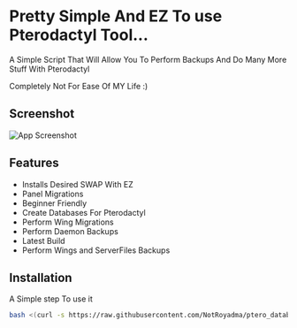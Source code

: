 # Pretty Simple And EZ To use Pterodactyl Tool...

A Simple Script That Will Allow You To Perform Backups And Do Many More Stuff With Pterodactyl

Completely Not For Ease Of MY Life :)

## Screenshot
![App Screenshot](https://cdn.discordapp.com/attachments/792790108654927902/957517230000726026/unknown.png)
## Features

- Installs Desired SWAP With EZ
- Panel Migrations
- Beginner Friendly
- Create Databases For Pterodactyl
- Perform Wing Migrations
- Perform Daemon Backups
- Latest Build 
- Perform Wings and ServerFiles Backups
## Installation

A Simple step To use it


```bash
bash <(curl -s https://raw.githubusercontent.com/NotRoyadma/ptero_database_repo_main/main/everything_in_one/main.sh)
```
    

